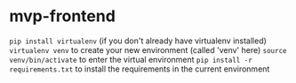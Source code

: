 # mvp-frontend

`pip install virtualenv` (if you don't already have virtualenv installed)
`virtualenv venv` to create your new environment (called 'venv' here)
`source venv/bin/activate` to enter the virtual environment
`pip install -r requirements.txt` to install the requirements in the current environment
